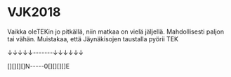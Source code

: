 # VJK2018

Vaikka oleTEKin jo pitkällä, niin matkaa on vielä jäljellä. Mahdollisesti paljon tai vähän. Muistakaa, että Jäynäkisojen taustalla pyörii TEK

↓↓↓↓↓-------↓↓↓↓↓↓

[][][][]N-----0[][][][]E
